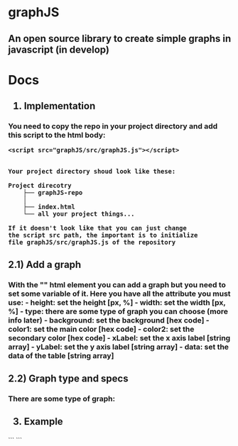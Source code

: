 # graphJS
<h2>
An open source library to create simple graphs in javascript (in develop)
</h2>



<h1>Docs</h1>
<h2>

1) Implementation

</h2>
<h3>
    You need to copy the repo in your project directory
    and add this script to the html body:

    <script src="graphJS/src/graphJS.js"></script>


    Your project directory shoud look like these:

    Project direcotry
        ├── graphJS-repo
        │
        ├── index.html
        └── all your project things...

    If it doesn't look like that you can just change
    the script src path, the important is to initialize
    file graphJS/src/graphJS.js of the repository
</h3>
<h2>

2.1) Add a graph

</h2>
<h3>
    With the "<graphJS>" html element you can add a graph
    but you need to set some variable of it.
    Here you have all the attribute you must use:
    - height:     set the height [px, %]
    - width:      set the width [px, %]
    - type:       there are some type of graph you can choose
                  (more info later)
    - background: set the background [hex code]
    - color1:     set the main color [hex code]
    - color2:     set the secondary color [hex code]
    - xLabel:     set the x axis label [string array]
    - yLabel:     set the y axis label [string array]
    - data:       set the data of the table [string array]
</h3>
<h2>

2.2) Graph type and specs

</h2>
<h3>
    There are some type of graph:
</h3>
<h2>

3) Example

</h2>
    ```
    <graphJS
        height= "200px"
        width= "60%"
        type= "bar"
        background= "#cb40cf"
        color1= "#5f51b5"
        color2= "#73b06e"
        xLabel= "[10, 20, 30, 40, 50]"
        yLabel= "["1a", 1b, 1c, 1d, 1e]"
        data= "[35, 40, 12, 23, 48]"
    ></graphJS>
    ```
